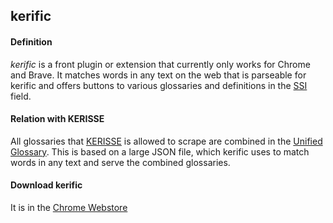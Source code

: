 ## kerific

<h4>Definition</h4><p><em>kerific</em> is a front plugin or extension that currently only works for Chrome and Brave. It matches words in any text on the web that is parseable for kerific and offers buttons to various glossaries and definitions in the <a href="self-sovereign-identity">SSI</a> field.</p><h4>Relation with KERISSE</h4><p>All glossaries that <a href="KERISSE">KERISSE</a> is allowed to scrape are combined in the <a href="https://weboftrust.github.io/WOT-terms/docs/glossary-unified?level=2">Unified Glossary</a>. This is based on a large JSON file, which kerific uses to match words in any text and serve the combined glossaries.</p><h4>Download kerific</h4><p>It is in the <a href="https://chromewebstore.google.com/detail/kerific/ckbmkbbmnfbeecfmoiohobcdmopekgmp?hl=nl">Chrome Webstore</a></p>

